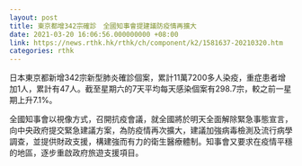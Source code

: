 ```yaml
---
layout: post
title: 東京都增342宗確診　全國知事會提建議防疫情再擴大
date: 2021-03-20 16:06:56.000000000 +08:00
link: https://news.rthk.hk/rthk/ch/component/k2/1581637-20210320.htm
categories: rthk
---
```


日本東京都新增342宗新型肺炎確診個案，累計11萬7200多人染疫，重症患者增加1人，累計有47人。截至星期六的7天平均每天感染個案有298.7宗，較之前一星期上升7.1%。

全國知事會以視像方式，召開抗疫會議，就全國將於明天全面解除緊急事態宣言，向中央政府提交緊急建議方案，為防疫情再次擴大，建議加強病毒檢測及流行病學調查，並提供財政支援，構建強而有力的衛生醫療體制。知事會又要求在疫情平穩的地區，逐步重啟政府旅遊支援項目。
